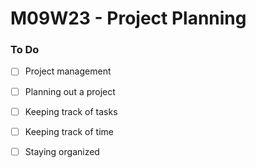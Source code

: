 # M09W23 - Project Planning

### To Do
* [ ] Project management
* [ ] Planning out a project
* [ ] Keeping track of tasks
* [ ] Keeping track of time
* [ ] Staying organized






























